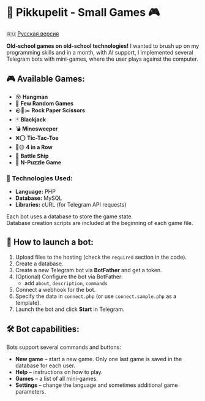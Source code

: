 # 📌 Pikkupelit - Small Games 🎮

🇷🇺 [Русская версия](README.ru.md)  

**Old-school games on old-school technologies!**
I wanted to brush up on my programming skills and in a month, with AI support, I implemented several Telegram bots with mini-games, where the user plays against the computer.

## 🎮 Available Games:
- 😵 **Hangman**
- 🎲 **Few Random Games**
- 🪨📄✂️ **Rock Paper Scissors**
- 🃏 **Blackjack**
- 💣 **Minesweeper**
- ❌⭕️ **Tic-Tac-Toe**
- 🔴🟡 **4 in a Row**
- 🚢 **Battle Ship**
- 🧩 **N-Puzzle Game**

### 🔧 Technologies Used:
- **Language:** PHP  
- **Database:** MySQL  
- **Libraries:** cURL (for Telegram API requests)  

Each bot uses a database to store the game state.  
Database creation scripts are included at the beginning of each game file.

## 🚀 How to launch a bot:
1. Upload files to the hosting (check the `required` section in the code).
2. Create a database.
3. Create a new Telegram bot via **BotFather** and get a token.
4. (Optional) Configure the bot via BotFather:
   - add `about`, `description`, `commands`
5. Connect a webhook for the bot.
6. Specify the data in `connect.php` (or use `connect.sample.php` as a template).
7. Launch the bot and click **Start** in Telegram.

## 🛠 Bot capabilities:
Bots support several commands and buttons:
- **New game** – start a new game. Only one last game is saved in the database for each user.
- **Help** – instructions on how to play.
- **Games** – a list of all mini-games.
- **Settings** – change the language and sometimes additional game parameters.
